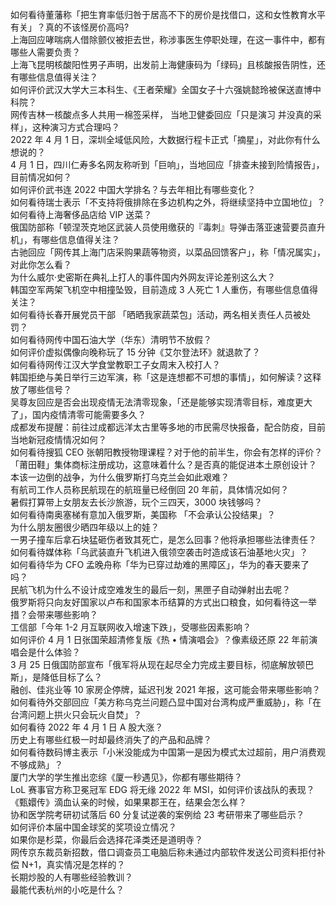 如何看待董藩称「把生育率低归咎于居高不下的房价是找借口，这和女性教育水平有关」？真的不该怪房价高吗?  
上海回应哮喘病人借除颤仪被拒去世，称涉事医生停职处理，在这一事件中，都有哪些人需要负责？  
上海飞昆明核酸阳性男子声明，出发前上海健康码为「绿码」且核酸报告阴性，还有哪些信息值得关注？  
如何评价武汉大学大三本科生、《王者荣耀》全国女子十六强姚懿玲被保送直博中科院？  
网传吉林一核酸点多人共用一棉签采样， 当地卫健委回应「只是演习 并没真的采样」，这种演习方式合理吗？  
2022 年 4 月 1 日，深圳全域低风险，大数据行程卡正式「摘星」，对此你有什么想说的？  
4 月 1 日，四川仁寿多名网友称听到「巨响」，当地回应「排查未接到险情报告」，目前情况如何？  
如何评价武书连 2022 中国大学排名？与去年相比有哪些变化？  
如何看待瑞士表示「不支持将俄排除在多边机构之外，将继续坚持中立国地位」？  
如何看待上海奢侈品店给 VIP 送菜？  
俄国防部称「顿涅茨克地区武装人员使用缴获的『毒刺』导弹击落亚速营要员直升机」，有哪些信息值得关注？  
古驰回应「网传其上海门店采购果蔬等物资，以菜品回馈客户」，称「情况属实」，对此你怎么看？  
为什么威尔·史密斯在典礼上打人的事件国内外网友评论差别这么大？  
韩国空军两架飞机空中相撞坠毁，目前造成 3 人死亡 1 人重伤，有哪些信息值得关注？  
如何看待长春开展党员干部 「晒晒我家蔬菜包」活动，两名相关责任人员被处罚？  
如何看待网传中国石油大学（华东）清明节不放假？  
如何评价虚拟偶像向晚称玩了 15 分钟《艾尔登法环》就退款了？  
如何看待网传江汉大学食堂教职工子女周末入校打人？  
韩国拒绝与美日举行三边军演，称「这是连想都不可想的事情」，如何解读？这释放了哪些信号？  
吴尊友回应是否会出现疫情无法清零现象，「还是能够实现清零目标，难度更大了」，国内疫情清零可能需要多久？  
成都发布提醒：前往过成都远洋太古里等多地的市民需尽快报备，配合防疫，目前当地新冠疫情情况如何？  
如何看待搜狐 CEO 张朝阳教授物理课程？对于他的前半生，你会有怎样的评价？  
「莆田鞋」集体商标注册成功，这意味着什么？是否真的能促进本土原创设计？  
本该一边倒的战争，为什么俄罗斯打乌克兰会如此艰难？  
有航司工作人员称民航现在的航班量已经倒回 20 年前，具体情况如何？  
暑假打算带上女朋友去长沙旅游，玩个三四天，3000 块钱够吗？  
如何看待南奥塞梯有意加入俄罗斯，美国称 「不会承认公投结果」？  
为什么朋友圈很少晒四年级以上的娃？  
一男子撞车后拿石块猛砸伤者致其死亡，是怎么回事？他将承担哪些法律责任？  
如何看待媒体称「乌武装直升飞机进入俄领空袭击时造成该石油基地火灾」？  
如何看待华为 CFO 孟晚舟称「华为已穿过劫难的黑障区」，华为的春天要来了吗？  
民航飞机为什么不设计成空难发生的最后一刻，黑匣子自动弹射出去呢？  
俄罗斯将只向友好国家以卢布和国家本币结算的方式出口粮食，如何看待这一举措？会带来哪些影响？  
工信部「今年 1-2 月互联网收入增速下跌」，受哪些因素影响？  
如何评价 4 月 1 日张国荣超清修复版《热 • 情演唱会》？像素级还原 22 年前演唱会是什么体验？  
3 月 25 日俄国防部宣布「俄军将从现在起尽全力完成主要目标，彻底解放顿巴斯」，是降低目标了么？  
融创、佳兆业等 10 家房企停牌，延迟刊发 2021 年报，这可能会带来哪些影响？  
如何看待外交部回应「美方称乌克兰问题凸显中国对台湾构成严重威胁」，称「在台湾问题上拱火只会玩火自焚」？  
如何看待 2022 年 4 月 1 日 A 股大涨？  
历史上有哪些红极一时却最终消失了的产品和品牌？  
如何看待数码博主表示「小米没能成为中国第一是因为模式太过超前，用户消费观不够成熟」？  
厦门大学的学生推出恋综《厦一秒遇见》，你都有哪些期待？  
LoL 赛事官方称卫冕冠军 EDG 将无缘 2022 年 MSI，如何评价该战队的表现？  
《甄嬛传》滴血认亲的时候，如果果郡王在，结果会怎么样？  
协和医学院考研初试落后 60 分复试逆袭的案例给 23 考研带来了哪些启示？  
如何评价本届中国金球奖的奖项设立情况？  
如果你是杉菜，你最后会选择花泽类还是道明寺？  
网传京东裁员新招数，借口调查员工电脑后称未通过内部软件发送公司资料拒付补偿 N+1，真实情况是怎样的？  
长期炒股的人有哪些经验教训？  
最能代表杭州的小吃是什么？  
